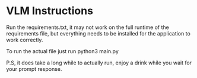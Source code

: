 # VLM Instructions
Run the requirements.txt, it may not work on the full runtime of the requirements file, but everything needs to be installed for the application to work correctly.

To run the actual file just run python3 main.py

P.S, it does take a long while to actually run, enjoy a drink while you wait for your prompt response.
